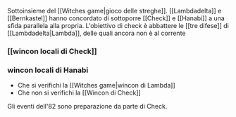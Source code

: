 Sottoinsieme del [[Witches game|gioco delle streghe]].
[[Lambdadelta]] e [[Bernkastel]] hanno concordato di sottoporre [[Check]] e [[Hanabi]] a una sfida parallela alla propria. 
L'obiettivo di check è abbattere le [[tre difese]] di [[Lambdadelta|Lambda]], delle quali ancora non è al corrente



### [[wincon locali di Check]]

### wincon locali di Hanabi
- Che si verifichi la [[Witches game|wincon di Lambda]]
- Che non si verifichi la [[Wincon di Check]]

Gli eventi dell'82 sono preparazione da parte di Check.